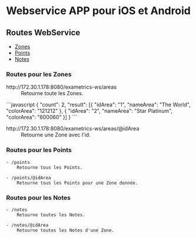 # Webservice APP pour iOS et Android

## Routes WebService

- [Zones](#routes-pour-les-zones)
- [Points](#routes-pour-les-points)
- [Notes](#routes-pour-les-notes)

### Routes pour les Zones

<dl><dt>http://172.30.1.178:8080/exametrics-ws/areas</dt>
<dd>Retourne toute les Zones.</dd>
</dl>
        ```javascript
        {
            "count": 2,
            "result": [{
                "idArea": "1",
                "nameArea": "The World",
                "colorArea": "121212"
            }, {
                "idArea": "2",
                "nameArea": "Star Platinum",
                "colorArea": "600060"
            }]
        }
        ```
        
<dl>
<dt>http://172.30.1.178:8080/exametrics-ws/areas/@idArea</dt>
<dd>Retourne une Zone avec l'id.</dd>


### Routes pour les Points

    - /points
        Retourne tous les Points.
        
    - /points/@idArea
        Retourne tous les Points pour une Zone donnée.

### Routes pour les Notes

    - /notes
        Retourne toutes les Notes.
        
    - /notes/@idArea
        Retourne toutes les Notes d'une Zone.
